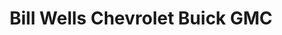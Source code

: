---
title: "Bill Wells Chevrolet Buick GMC"
url: /plainview/bill-wells-chevrolet-buick-gmc/
shop: Autohaus
---